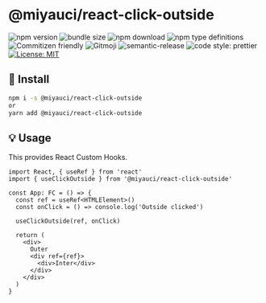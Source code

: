 # @miyauci/react-click-outside

![npm version](https://img.shields.io/npm/v/@miyauci/react-click-outside.svg?style=flat)
![bundle size](https://img.shields.io/bundlephobia/min/@miyauci/react-click-outside)
![npm download](https://img.shields.io/npm/dw/@miyauci/react-click-outside?color=blue)
![npm type definitions](https://img.shields.io/npm/types/@miyauci/react-click-outside)
![Commitizen friendly](https://img.shields.io/badge/commitizen-friendly-brightgreen.svg)
![Gitmoji](https://img.shields.io/badge/gitmoji-%20😜%20😍-FFDD67.svg?style=flat)
![semantic-release](https://img.shields.io/badge/%20%20%F0%9F%93%A6%F0%9F%9A%80-semantic--release-e10079.svg)
![code style: prettier](https://img.shields.io/badge/code_style-prettier-ff69b4.svg)
[![License: MIT](https://img.shields.io/badge/License-MIT-yellow.svg)](https://opensource.org/licenses/MIT)

## :truck: Install

```bash
npm i -s @miyauci/react-click-outside
or
yarn add @miyauci/react-click-outside
```

## :bulb: Usage

This provides React Custom Hooks.

```tsx
import React, { useRef } from 'react'
import { useClickOutside } from '@miyauci/react-click-outside'

const App: FC = () => {
  const ref = useRef<HTMLElement>()
  const onClick = () => console.log('Outside clicked')

  useClickOutside(ref, onClick)

  return (
    <div>
      Outer
      <div ref={ref}>
        <div>Inter</div>
      </div>
    </div>
  )
}
```
